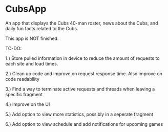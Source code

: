 # CubsApp
An app that displays the Cubs 40-man roster, news about the Cubs, and daily fun facts related to the Cubs.

This app is NOT finished.

TO-DO:

1.) Store pulled information in device to reduce the amount of requests to each site and load times.

2.) Clean up code and improve on request response time. Also improve on code readability

3.) Find a way to terminate active requests and threads when leaving a specific fragment

4.) Improve on the UI

5.) Add option to view more statistics, possibly in a seperate fragment

6.) Add option to view schedule and add notifications for upcoming games
